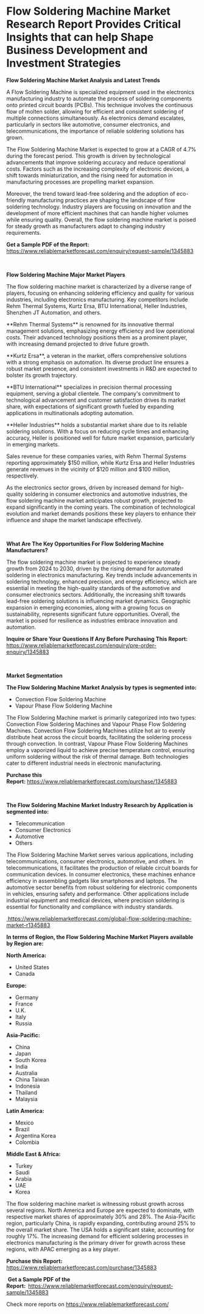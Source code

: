 <p><h1>Flow Soldering Machine Market Research Report Provides Critical Insights that can help Shape Business Development and Investment Strategies</h1></p><p><strong>Flow Soldering Machine Market Analysis and Latest Trends</strong></p>
<p><p>A Flow Soldering Machine is specialized equipment used in the electronics manufacturing industry to automate the process of soldering components onto printed circuit boards (PCBs). This technique involves the continuous flow of molten solder, allowing for efficient and consistent soldering of multiple connections simultaneously. As electronics demand escalates, particularly in sectors like automotive, consumer electronics, and telecommunications, the importance of reliable soldering solutions has grown.</p><p>The Flow Soldering Machine Market is expected to grow at a CAGR of 4.7% during the forecast period. This growth is driven by technological advancements that improve soldering accuracy and reduce operational costs. Factors such as the increasing complexity of electronic devices, a shift towards miniaturization, and the rising need for automation in manufacturing processes are propelling market expansion.</p><p>Moreover, the trend toward lead-free soldering and the adoption of eco-friendly manufacturing practices are shaping the landscape of flow soldering technology. Industry players are focusing on innovation and the development of more efficient machines that can handle higher volumes while ensuring quality. Overall, the flow soldering machine market is poised for steady growth as manufacturers adapt to changing industry requirements.</p></p>
<p><strong>Get a Sample PDF of the Report:&nbsp;</strong> <a href="https://www.reliablemarketforecast.com/enquiry/request-sample/1345883?utm_campaign=3176&utm_medium=2&utm_source=Github&utm_content=ia&utm_term=09042025&utm_id=flow-soldering-machine">https://www.reliablemarketforecast.com/enquiry/request-sample/1345883</a></p>
<p>&nbsp;</p>
<p><strong>Flow Soldering Machine Major Market Players</strong></p>
<p><p>The flow soldering machine market is characterized by a diverse range of players, focusing on enhancing soldering efficiency and quality for various industries, including electronics manufacturing. Key competitors include Rehm Thermal Systems, Kurtz Ersa, BTU International, Heller Industries, Shenzhen JT Automation, and others.</p><p>**Rehm Thermal Systems** is renowned for its innovative thermal management solutions, emphasizing energy efficiency and low operational costs. Their advanced technology positions them as a prominent player, with increasing demand projected to drive future growth.</p><p>**Kurtz Ersa**, a veteran in the market, offers comprehensive solutions with a strong emphasis on automation. Its diverse product line ensures a robust market presence, and consistent investments in R&D are expected to bolster its growth trajectory.</p><p>**BTU International** specializes in precision thermal processing equipment, serving a global clientele. The company's commitment to technological advancement and customer satisfaction drives its market share, with expectations of significant growth fueled by expanding applications in multinationals adopting automation.</p><p>**Heller Industries** holds a substantial market share due to its reliable soldering solutions. With a focus on reducing cycle times and enhancing accuracy, Heller is positioned well for future market expansion, particularly in emerging markets.</p><p>Sales revenue for these companies varies, with Rehm Thermal Systems reporting approximately $150 million, while Kurtz Ersa and Heller Industries generate revenues in the vicinity of $120 million and $100 million, respectively. </p><p>As the electronics sector grows, driven by increased demand for high-quality soldering in consumer electronics and automotive industries, the flow soldering machine market anticipates robust growth, projected to expand significantly in the coming years. The combination of technological evolution and market demands positions these key players to enhance their influence and shape the market landscape effectively.</p></p>
<p>&nbsp;</p>
<p><strong>What Are The Key Opportunities For Flow Soldering Machine Manufacturers?</strong></p>
<p><p>The flow soldering machine market is projected to experience steady growth from 2024 to 2030, driven by the rising demand for automated soldering in electronics manufacturing. Key trends include advancements in soldering technology, enhanced precision, and energy efficiency, which are essential in meeting the high-quality standards of the automotive and consumer electronics sectors. Additionally, the increasing shift towards lead-free soldering solutions is influencing market dynamics. Geographic expansion in emerging economies, along with a growing focus on sustainability, represents significant future opportunities. Overall, the market is poised for resilience as industries embrace innovation and automation.</p></p>
<p><strong>Inquire or Share Your Questions If Any Before Purchasing This Report:</strong> <a href="https://www.reliablemarketforecast.com/enquiry/pre-order-enquiry/1345883?utm_campaign=3176&utm_medium=2&utm_source=Github&utm_content=ia&utm_term=09042025&utm_id=flow-soldering-machine">https://www.reliablemarketforecast.com/enquiry/pre-order-enquiry/1345883</a></p>
<p>&nbsp;</p>
<p><strong>Market Segmentation</strong></p>
<p><strong>The Flow Soldering Machine Market Analysis by types is segmented into:</strong></p>
<p><ul><li>Convection Flow Soldering Machine</li><li>Vapour Phase Flow Soldering Machine</li></ul></p>
<p><p>The Flow Soldering Machine market is primarily categorized into two types: Convection Flow Soldering Machines and Vapour Phase Flow Soldering Machines. Convection Flow Soldering Machines utilize hot air to evenly distribute heat across the circuit boards, facilitating the soldering process through convection. In contrast, Vapour Phase Flow Soldering Machines employ a vaporized liquid to achieve precise temperature control, ensuring uniform soldering without the risk of thermal damage. Both technologies cater to different industrial needs in electronic manufacturing.</p></p>
<p><strong>Purchase this Report:&nbsp;</strong><a href="https://www.reliablemarketforecast.com/purchase/1345883?utm_campaign=3176&utm_medium=2&utm_source=Github&utm_content=ia&utm_term=09042025&utm_id=flow-soldering-machine">https://www.reliablemarketforecast.com/purchase/1345883</a></p>
<p>&nbsp;</p>
<p><strong>The Flow Soldering Machine Market Industry Research by Application is segmented into:</strong></p>
<p><ul><li>Telecommunication</li><li>Consumer Electronics</li><li>Automotive</li><li>Others</li></ul></p>
<p><p>The Flow Soldering Machine Market serves various applications, including telecommunications, consumer electronics, automotive, and others. In telecommunications, it facilitates the production of reliable circuit boards for communication devices. In consumer electronics, these machines enhance efficiency in assembling gadgets like smartphones and laptops. The automotive sector benefits from robust soldering for electronic components in vehicles, ensuring safety and performance. Other applications include industrial equipment and medical devices, where precision soldering is essential for functionality and compliance with industry standards.</p></p>
<p><a href="https://www.reliablemarketforecast.com/global-flow-soldering-machine-market-r1345883?utm_campaign=3176&utm_medium=2&utm_source=Github&utm_content=ia&utm_term=09042025&utm_id=flow-soldering-machine">&nbsp;https://www.reliablemarketforecast.com/global-flow-soldering-machine-market-r1345883</a></p>
<p><strong>In terms of Region, the Flow Soldering Machine Market Players available by Region are:</strong></p>
<p>
    <p> <strong> North America: </strong>
        <ul>
            <li>United States</li>
            <li>Canada</li>
        </ul>
        </p> 
    <p> <strong> Europe: </strong>
        <ul>
            <li>Germany</li>
            <li>France</li>
            <li>U.K.</li>
            <li>Italy</li>
            <li>Russia</li>
        </ul>
        </p> 
    <p> <strong> Asia-Pacific: </strong>
        <ul>
            <li>China</li>
            <li>Japan</li>
            <li>South Korea</li>
            <li>India</li>
            <li>Australia</li>
            <li>China Taiwan</li>
            <li>Indonesia</li>
            <li>Thailand</li>
            <li>Malaysia</li>
        </ul>
        </p> 
    <p> <strong> Latin America: </strong>
        <ul>
            <li>Mexico</li>
            <li>Brazil</li>
            <li>Argentina Korea</li>
            <li>Colombia</li>
        </ul>
        </p> 
    <p> <strong> Middle East & Africa: </strong>
        <ul>
            <li>Turkey</li>
            <li>Saudi</li>
            <li>Arabia</li>
            <li>UAE</li>
            <li>Korea</li>
        </ul>
    </p>
    </p>
<p><p>The flow soldering machine market is witnessing robust growth across several regions. North America and Europe are expected to dominate, with respective market shares of approximately 30% and 28%. The Asia-Pacific region, particularly China, is rapidly expanding, contributing around 25% to the overall market share. The USA holds a significant stake, accounting for roughly 17%. The increasing demand for efficient soldering processes in electronics manufacturing is the primary driver for growth across these regions, with APAC emerging as a key player.</p></p>
<p><strong>Purchase this Report: </strong><a href="https://www.reliablemarketforecast.com/purchase/1345883?utm_campaign=3176&utm_medium=2&utm_source=Github&utm_content=ia&utm_term=09042025&utm_id=flow-soldering-machine">https://www.reliablemarketforecast.com/purchase/1345883</a></p>
<p>&nbsp;<strong>Get a Sample PDF of the Report:&nbsp;&nbsp;</strong><a href="https://www.reliablemarketforecast.com/enquiry/request-sample/1345883?utm_campaign=3176&utm_medium=2&utm_source=Github&utm_content=ia&utm_term=09042025&utm_id=flow-soldering-machine">https://www.reliablemarketforecast.com/enquiry/request-sample/1345883</a></p>
<p><strong></strong></p>
<p>Check more reports on <a href="https://www.reliablemarketforecast.com/?utm_campaign=3176&utm_medium=2&utm_source=Github&utm_content=ia&utm_term=09042025&utm_id=flow-soldering-machine">https://www.reliablemarketforecast.com/</a></p>